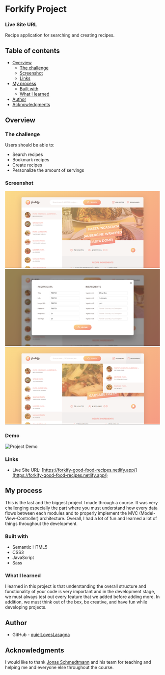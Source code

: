 # Forkify Project

### Live Site URL

Recipe application for searching and creating recipes.

## Table of contents

- [Overview](#overview)
  - [The challenge](#the-challenge)
  - [Screenshot](#screenshot)
  - [Links](#links)
- [My process](#my-process)
  - [Built with](#built-with)
  - [What I learned](#what-i-learned)
- [Author](#author)
- [Acknowledgments](#acknowledgments)

## Overview

### The challenge

Users should be able to:

- Search recipes
- Bookmark recipes
- Create recipes
- Personalize the amount of servings

### Screenshot

![Project Overview](./assests/preview-1.png)
![Project Overview](./assests/preview-2.png)
![Project Overview](./assests/preview-3.png)

### Demo

![Project Demo](./assests/demo.gif)

### Links

- Live Site URL: [https://forkify-good-food-recipes.netlify.app/](https://forkify-good-food-recipes.netlify.app/)

## My process

This is the last and the biggest project I made through a course. It was very challenging especially the part where you must understand how every data flows between each modules and to properly implement the MVC (Model-View-Controller) architecture. Overall, I had a lot of fun and learned a lot of things throughout the development.

### Built with

- Semantic HTML5
- CSS3
- JavaScript
- Sass

### What I learned

I learned in this project is that understanding the overall structure and functionality of your code is very important and in the development stage, we must always test out every feature that we added before adding more. In addition, we must think out of the box, be creative, and have fun while developing projects.

## Author

- GitHub - [quielLovesLasagna](https://github.com/quielLovesLasagna)

## Acknowledgments

I would like to thank [Jonas Schmedtmann](https://twitter.com/jonasschmedtman) and his team for teaching and helping me and everyone else throughout the course.
